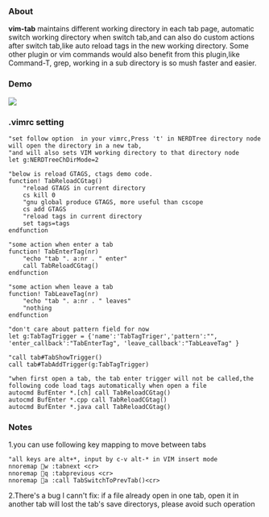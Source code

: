 ### About

**vim-tab** maintains different working directory in each tab page, automatic switch working directory when switch tab,and can also do custom actions 
after switch tab,like auto reload tags in the new working directory. Some other plugin or vim commands would also benefit from this plugin,like Command-T, grep, working in a sub directory is so mush faster and easier.

### Demo
![](assets/vim-tab.gif)

### .vimrc setting
	"set follow option  in your vimrc,Press 't' in NERDTree directory node will open the directory in a new tab,
	"and will also sets VIM working directory to that directory node
	let g:NERDTreeChDirMode=2

	"below is reload GTAGS, ctags demo code.
	function! TabReloadCGtag()
		"reload GTAGS in current directory
		cs kill 0
		"gnu global produce GTAGS, more useful than cscope
		cs add GTAGS
		"reload tags in current directory
		set tags=tags
	endfunction
	
	"some action when enter a tab
	function! TabEnterTag(nr)
		"echo "tab ". a:nr . " enter"
		call TabReloadCGtag()
	endfunction
	
	"some action when leave a tab
	function! TabLeaveTag(nr)
		"echo "tab ". a:nr . " leaves"
		"nothing
	endfunction
	
	"don't care about pattern field for now
	let g:TabTagTrigger = {'name':'TabTagTriger','pattern':"", 'enter_callback':"TabEnterTag", 'leave_callback':"TabLeaveTag" }
	
	"call tab#TabShowTrigger()
	call tab#TabAddTrigger(g:TabTagTrigger)

	"when first open a tab, the tab enter trigger will not be called,the following code load tags automatically when open a file
	autocmd BufEnter *.[ch] call TabReloadCGtag()
	autocmd BufEnter *.cpp call TabReloadCGtag()
	autocmd BufEnter *.java call TabReloadCGtag()

### Notes
1.you can use following key mapping to move between tabs

	"all keys are alt+*, input by c-v alt-* in VIM insert mode
	nnoremap w :tabnext <cr>
	nnoremap q :tabprevious <cr>
	nnoremap a :call TabSwitchToPrevTab()<cr>

2.There's a bug I cann't fix:
if a file already open in one tab, open it in another tab will lost the tab's save directorys, please avoid such operation
